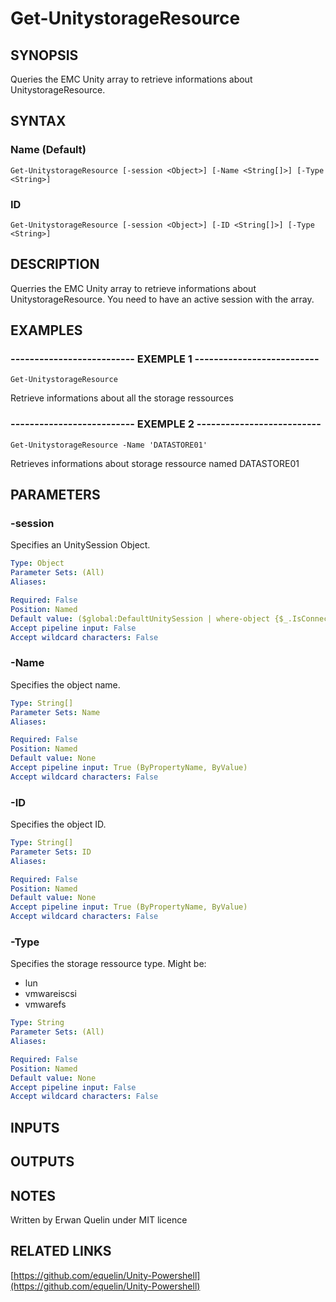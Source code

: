 # Get-UnitystorageResource

## SYNOPSIS
Queries the EMC Unity array to retrieve informations about UnitystorageResource.

## SYNTAX

### Name (Default)
```
Get-UnitystorageResource [-session <Object>] [-Name <String[]>] [-Type <String>]
```

### ID
```
Get-UnitystorageResource [-session <Object>] [-ID <String[]>] [-Type <String>]
```

## DESCRIPTION
Querries the EMC Unity array to retrieve informations about UnitystorageResource.
You need to have an active session with the array.

## EXAMPLES

### -------------------------- EXEMPLE 1 --------------------------
```
Get-UnitystorageResource
```

Retrieve informations about all the storage ressources

### -------------------------- EXEMPLE 2 --------------------------
```
Get-UnitystorageResource -Name 'DATASTORE01'
```

Retrieves informations about storage ressource named DATASTORE01

## PARAMETERS

### -session
Specifies an UnitySession Object.

```yaml
Type: Object
Parameter Sets: (All)
Aliases: 

Required: False
Position: Named
Default value: ($global:DefaultUnitySession | where-object {$_.IsConnected -eq $true})
Accept pipeline input: False
Accept wildcard characters: False
```

### -Name
Specifies the object name.

```yaml
Type: String[]
Parameter Sets: Name
Aliases: 

Required: False
Position: Named
Default value: None
Accept pipeline input: True (ByPropertyName, ByValue)
Accept wildcard characters: False
```

### -ID
Specifies the object ID.

```yaml
Type: String[]
Parameter Sets: ID
Aliases: 

Required: False
Position: Named
Default value: None
Accept pipeline input: True (ByPropertyName, ByValue)
Accept wildcard characters: False
```

### -Type
Specifies the storage ressource type.
Might be:
- lun
- vmwareiscsi
- vmwarefs

```yaml
Type: String
Parameter Sets: (All)
Aliases: 

Required: False
Position: Named
Default value: None
Accept pipeline input: False
Accept wildcard characters: False
```

## INPUTS

## OUTPUTS

## NOTES
Written by Erwan Quelin under MIT licence

## RELATED LINKS

[https://github.com/equelin/Unity-Powershell](https://github.com/equelin/Unity-Powershell)

